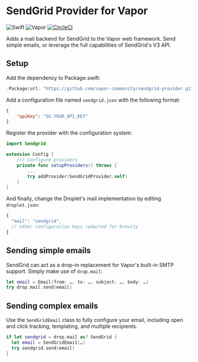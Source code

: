 # SendGrid Provider for Vapor

![Swift](http://img.shields.io/badge/swift-3.1-brightgreen.svg)
![Vapor](http://img.shields.io/badge/vapor-2.0-brightgreen.svg)
[![CircleCI](https://circleci.com/gh/vapor-community/sendgrid-provider.svg?style=svg)](https://circleci.com/gh/vapor-community/sendgrid-provider)

Adds a mail backend for SendGrid to the Vapor web framework. Send simple emails,
or leverage the full capabilities of SendGrid's V3 API.

## Setup
Add the dependency to Package.swift:

```swift
.Package(url: "https://github.com/vapor-community/sendgrid-provider.git", majorVersion: 2, minor: 1)
```

Add a configuration file named `sendgrid.json` with the following format:

```JSON
{
    "apiKey": "SG.YOUR_API_KEY"
}
```

Register the provider with the configuration system:

```swift
import Sendgrid

extension Config {
    /// Configure providers
    private func setupProviders() throws {
        ...
        try addProvider(SendGridProvider.self)
    }
}
```

And finally, change the Droplet's mail implementation by editing `droplet.json`:

```js
{
  "mail": "sendgrid",
  // other configuration keys redacted for brevity
}
```

## Sending simple emails

SendGrid can act as a drop-in replacement for Vapor's built-in SMTP support.
Simply make use of `drop.mail`:

```swift
let email = Email(from: …, to: …, subject: …, body: …)
try drop.mail.send(email)
```

## Sending complex emails

Use the `SendGridEmail` class to fully configure your email, including open
and click tracking, templating, and multiple recipients.

```swift
if let sendgrid = drop.mail as? SendGrid {
  let email = SendGridEmail(…)
  try sendgrid.send(email)
}
```
